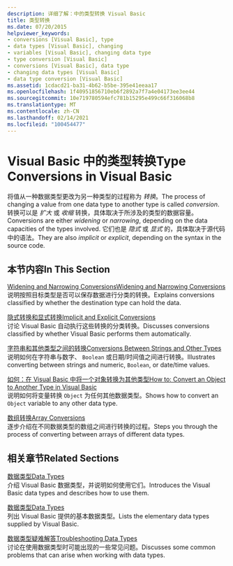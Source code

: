 ```yaml
---
description: 详细了解：中的类型转换 Visual Basic
title: 类型转换
ms.date: 07/20/2015
helpviewer_keywords:
- conversions [Visual Basic], type
- data types [Visual Basic], changing
- variables [Visual Basic], changing data type
- type conversion [Visual Basic]
- conversions [Visual Basic], data type
- changing data types [Visual Basic]
- data type conversion [Visual Basic]
ms.assetid: 1cdacd21-ba31-4b62-b5be-395e41eeaa17
ms.openlocfilehash: 1f40951856710eb6f2892a7f7a4e04173ee3ee44
ms.sourcegitcommit: 10e719780594efc781b15295e499c66f316068b8
ms.translationtype: MT
ms.contentlocale: zh-CN
ms.lasthandoff: 02/14/2021
ms.locfileid: "100454477"
---
```

# <a name="type-conversions-in-visual-basic"></a><span data-ttu-id="281d5-103">Visual Basic 中的类型转换</span><span class="sxs-lookup"><span data-stu-id="281d5-103">Type Conversions in Visual Basic</span></span>

<span data-ttu-id="281d5-104">将值从一种数据类型更改为另一种类型的过程称为 *转换*。</span><span class="sxs-lookup"><span data-stu-id="281d5-104">The process of changing a value from one data type to another type is called *conversion*.</span></span> <span data-ttu-id="281d5-105">转换可以是 *扩大* 或 *收缩* 转换，具体取决于所涉及的类型的数据容量。</span><span class="sxs-lookup"><span data-stu-id="281d5-105">Conversions are either *widening* or *narrowing*, depending on the data capacities of the types involved.</span></span> <span data-ttu-id="281d5-106">它们也是 *隐式* 或 *显式* 的，具体取决于源代码中的语法。</span><span class="sxs-lookup"><span data-stu-id="281d5-106">They are also *implicit* or *explicit*, depending on the syntax in the source code.</span></span>  
  
## <a name="in-this-section"></a><span data-ttu-id="281d5-107">本节内容</span><span class="sxs-lookup"><span data-stu-id="281d5-107">In This Section</span></span>  

 [<span data-ttu-id="281d5-108">Widening and Narrowing Conversions</span><span class="sxs-lookup"><span data-stu-id="281d5-108">Widening and Narrowing Conversions</span></span>](widening-and-narrowing-conversions.md)  
 <span data-ttu-id="281d5-109">说明按照目标类型是否可以保存数据进行分类的转换。</span><span class="sxs-lookup"><span data-stu-id="281d5-109">Explains conversions classified by whether the destination type can hold the data.</span></span>  
  
 [<span data-ttu-id="281d5-110">隐式转换和显式转换</span><span class="sxs-lookup"><span data-stu-id="281d5-110">Implicit and Explicit Conversions</span></span>](implicit-and-explicit-conversions.md)  
 <span data-ttu-id="281d5-111">讨论 Visual Basic 自动执行这些转换的分类转换。</span><span class="sxs-lookup"><span data-stu-id="281d5-111">Discusses conversions classified by whether Visual Basic performs them automatically.</span></span>  
  
 [<span data-ttu-id="281d5-112">字符串和其他类型之间的转换</span><span class="sxs-lookup"><span data-stu-id="281d5-112">Conversions Between Strings and Other Types</span></span>](conversions-between-strings-and-other-types.md)  
 <span data-ttu-id="281d5-113">说明如何在字符串与数字、 `Boolean` 或日期/时间值之间进行转换。</span><span class="sxs-lookup"><span data-stu-id="281d5-113">Illustrates converting between strings and numeric, `Boolean`, or date/time values.</span></span>  
  
 [<span data-ttu-id="281d5-114">如何：在 Visual Basic 中将一个对象转换为其他类型</span><span class="sxs-lookup"><span data-stu-id="281d5-114">How to: Convert an Object to Another Type in Visual Basic</span></span>](how-to-convert-an-object-to-another-type.md)  
 <span data-ttu-id="281d5-115">说明如何将变量转换 `Object` 为任何其他数据类型。</span><span class="sxs-lookup"><span data-stu-id="281d5-115">Shows how to convert an `Object` variable to any other data type.</span></span>  
  
 [<span data-ttu-id="281d5-116">数组转换</span><span class="sxs-lookup"><span data-stu-id="281d5-116">Array Conversions</span></span>](array-conversions.md)  
 <span data-ttu-id="281d5-117">逐步介绍在不同数据类型的数组之间进行转换的过程。</span><span class="sxs-lookup"><span data-stu-id="281d5-117">Steps you through the process of converting between arrays of different data types.</span></span>  
  
## <a name="related-sections"></a><span data-ttu-id="281d5-118">相关章节</span><span class="sxs-lookup"><span data-stu-id="281d5-118">Related Sections</span></span>  

 [<span data-ttu-id="281d5-119">数据类型</span><span class="sxs-lookup"><span data-stu-id="281d5-119">Data Types</span></span>](index.md)  
 <span data-ttu-id="281d5-120">介绍 Visual Basic 数据类型，并说明如何使用它们。</span><span class="sxs-lookup"><span data-stu-id="281d5-120">Introduces the Visual Basic data types and describes how to use them.</span></span>  
  
 [<span data-ttu-id="281d5-121">数据类型</span><span class="sxs-lookup"><span data-stu-id="281d5-121">Data Types</span></span>](../../../language-reference/data-types/index.md)  
 <span data-ttu-id="281d5-122">列出 Visual Basic 提供的基本数据类型。</span><span class="sxs-lookup"><span data-stu-id="281d5-122">Lists the elementary data types supplied by Visual Basic.</span></span>  
  
 [<span data-ttu-id="281d5-123">数据类型疑难解答</span><span class="sxs-lookup"><span data-stu-id="281d5-123">Troubleshooting Data Types</span></span>](troubleshooting-data-types.md)  
 <span data-ttu-id="281d5-124">讨论在使用数据类型时可能出现的一些常见问题。</span><span class="sxs-lookup"><span data-stu-id="281d5-124">Discusses some common problems that can arise when working with data types.</span></span>
